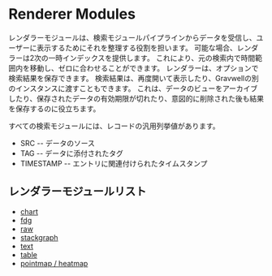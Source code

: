 # Renderer Modules

レンダラーモジュールは、検索モジュールパイプラインからデータを受信し、ユーザーに表示するためにそれを整理する役割を担います。  可能な場合、レンダラーは2次の一時インデックスを提供します。  これにより、元の検索内で時間範囲内を移動し、ゼロに合わせることができます。  レンダラーは、オプションで検索結果を保存できます。  検索結果は、再度開いて表示したり、Gravwellの別のインスタンスに渡すこともできます。  これは、データのビューをアーカイブしたり、保存されたデータの有効期限が切れたり、意図的に削除された後も結果を保存するのに役立ちます。

すべての検索モジュールには、レコードの汎用列挙値があります。

* SRC -- データのソース
* TAG -- データに添付されたタグ
* TIMESTAMP -- エントリに関連付けられたタイムスタンプ

## レンダラーモジュールリスト

* [chart](chart/chart.md)
* [fdg](fdg/fdg.md)
* [raw](raw/raw.md)
* [stackgraph](stackgraph/stackgraph.md)
* [text](text/text.md)
* [table](table/table.md)
* [pointmap / heatmap](map/map.md)
